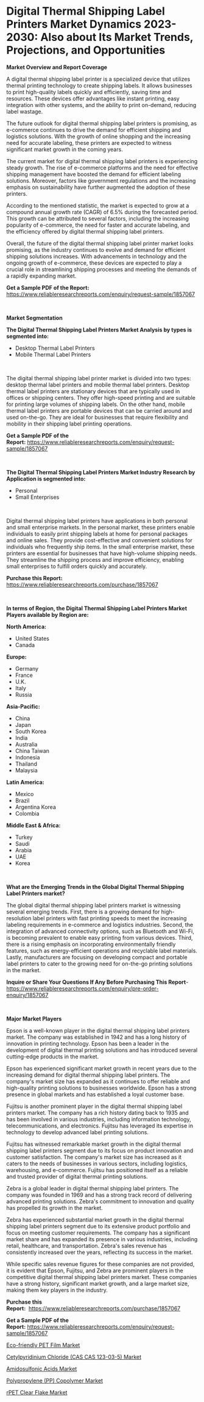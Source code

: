 <p><h1>Digital Thermal Shipping Label Printers Market Dynamics 2023-2030: Also about Its Market Trends, Projections, and Opportunities</h1></p><p><strong>Market Overview and Report Coverage</strong></p>
<p><p>A digital thermal shipping label printer is a specialized device that utilizes thermal printing technology to create shipping labels. It allows businesses to print high-quality labels quickly and efficiently, saving time and resources. These devices offer advantages like instant printing, easy integration with other systems, and the ability to print on-demand, reducing label wastage.</p><p>The future outlook for digital thermal shipping label printers is promising, as e-commerce continues to drive the demand for efficient shipping and logistics solutions. With the growth of online shopping and the increasing need for accurate labeling, these printers are expected to witness significant market growth in the coming years.</p><p>The current market for digital thermal shipping label printers is experiencing steady growth. The rise of e-commerce platforms and the need for effective shipping management have boosted the demand for efficient labeling solutions. Moreover, factors like government regulations and the increasing emphasis on sustainability have further augmented the adoption of these printers.</p><p>According to the mentioned statistic, the market is expected to grow at a compound annual growth rate (CAGR) of 6.5% during the forecasted period. This growth can be attributed to several factors, including the increasing popularity of e-commerce, the need for faster and accurate labeling, and the efficiency offered by digital thermal shipping label printers.</p><p>Overall, the future of the digital thermal shipping label printer market looks promising, as the industry continues to evolve and demand for efficient shipping solutions increases. With advancements in technology and the ongoing growth of e-commerce, these devices are expected to play a crucial role in streamlining shipping processes and meeting the demands of a rapidly expanding market.</p></p>
<p><strong>Get a Sample PDF of the Report:</strong> <a href="https://www.reliableresearchreports.com/enquiry/request-sample/1857067">https://www.reliableresearchreports.com/enquiry/request-sample/1857067</a></p>
<p>&nbsp;</p>
<p><strong>Market Segmentation</strong></p>
<p><strong>The Digital Thermal Shipping Label Printers Market Analysis by types is segmented into:</strong></p>
<p><ul><li>Desktop Thermal Label Printers</li><li>Mobile Thermal Label Printers</li></ul></p>
<p>&nbsp;</p>
<p><p>The digital thermal shipping label printer market is divided into two types: desktop thermal label printers and mobile thermal label printers. Desktop thermal label printers are stationary devices that are typically used in offices or shipping centers. They offer high-speed printing and are suitable for printing large volumes of shipping labels. On the other hand, mobile thermal label printers are portable devices that can be carried around and used on-the-go. They are ideal for businesses that require flexibility and mobility in their shipping label printing operations.</p></p>
<p><strong>Get a Sample PDF of the Report:</strong>&nbsp;<a href="https://www.reliableresearchreports.com/enquiry/request-sample/1857067">https://www.reliableresearchreports.com/enquiry/request-sample/1857067</a></p>
<p>&nbsp;</p>
<p><strong>The Digital Thermal Shipping Label Printers Market Industry Research by Application is segmented into:</strong></p>
<p><ul><li>Personal</li><li>Small Enterprises</li></ul></p>
<p>&nbsp;</p>
<p><p>Digital thermal shipping label printers have applications in both personal and small enterprise markets. In the personal market, these printers enable individuals to easily print shipping labels at home for personal packages and online sales. They provide cost-effective and convenient solutions for individuals who frequently ship items. In the small enterprise market, these printers are essential for businesses that have high-volume shipping needs. They streamline the shipping process and improve efficiency, enabling small enterprises to fulfill orders quickly and accurately.</p></p>
<p><strong>Purchase this Report:</strong>&nbsp; <a href="https://www.reliableresearchreports.com/purchase/1857067">https://www.reliableresearchreports.com/purchase/1857067</a></p>
<p>&nbsp;</p>
<p><strong>In terms of Region, the Digital Thermal Shipping Label Printers Market Players available by Region are:</strong></p>
<p>
    <p> <strong> North America: </strong>
        <ul>
            <li>United States</li>
            <li>Canada</li>
        </ul>
        </p> 
    <p> <strong> Europe: </strong>
        <ul>
            <li>Germany</li>
            <li>France</li>
            <li>U.K.</li>
            <li>Italy</li>
            <li>Russia</li>
        </ul>
        </p> 
    <p> <strong> Asia-Pacific: </strong>
        <ul>
            <li>China</li>
            <li>Japan</li>
            <li>South Korea</li>
            <li>India</li>
            <li>Australia</li>
            <li>China Taiwan</li>
            <li>Indonesia</li>
            <li>Thailand</li>
            <li>Malaysia</li>
        </ul>
        </p> 
    <p> <strong> Latin America: </strong>
        <ul>
            <li>Mexico</li>
            <li>Brazil</li>
            <li>Argentina Korea</li>
            <li>Colombia</li>
        </ul>
        </p> 
    <p> <strong> Middle East & Africa: </strong>
        <ul>
            <li>Turkey</li>
            <li>Saudi</li>
            <li>Arabia</li>
            <li>UAE</li>
            <li>Korea</li>
        </ul>
    </p>
    </p>
<p>&nbsp;</p>
<p><strong>What are the Emerging Trends in the Global Digital Thermal Shipping Label Printers market?</strong></p>
<p><p>The global digital thermal shipping label printers market is witnessing several emerging trends. First, there is a growing demand for high-resolution label printers with fast printing speeds to meet the increasing labeling requirements in e-commerce and logistics industries. Second, the integration of advanced connectivity options, such as Bluetooth and Wi-Fi, is becoming prevalent to enable easy printing from various devices. Third, there is a rising emphasis on incorporating environmentally friendly features, such as energy-efficient operations and recyclable label materials. Lastly, manufacturers are focusing on developing compact and portable label printers to cater to the growing need for on-the-go printing solutions in the market.</p></p>
<p><strong>Inquire or Share Your Questions If Any Before Purchasing This Report</strong>- <a href="https://www.reliableresearchreports.com/enquiry/pre-order-enquiry/1857067">https://www.reliableresearchreports.com/enquiry/pre-order-enquiry/1857067</a></p>
<p>&nbsp;</p>
<p><strong>Major Market Players</strong></p>
<p><p>Epson is a well-known player in the digital thermal shipping label printers market. The company was established in 1942 and has a long history of innovation in printing technology. Epson has been a leader in the development of digital thermal printing solutions and has introduced several cutting-edge products in the market.</p><p>Epson has experienced significant market growth in recent years due to the increasing demand for digital thermal shipping label printers. The company's market size has expanded as it continues to offer reliable and high-quality printing solutions to businesses worldwide. Epson has a strong presence in global markets and has established a loyal customer base.</p><p>Fujitsu is another prominent player in the digital thermal shipping label printers market. The company has a rich history dating back to 1935 and has been involved in various industries, including information technology, telecommunications, and electronics. Fujitsu has leveraged its expertise in technology to develop advanced label printing solutions.</p><p>Fujitsu has witnessed remarkable market growth in the digital thermal shipping label printers segment due to its focus on product innovation and customer satisfaction. The company's market size has increased as it caters to the needs of businesses in various sectors, including logistics, warehousing, and e-commerce. Fujitsu has positioned itself as a reliable and trusted provider of digital thermal printing solutions.</p><p>Zebra is a global leader in digital thermal shipping label printers. The company was founded in 1969 and has a strong track record of delivering advanced printing solutions. Zebra's commitment to innovation and quality has propelled its growth in the market.</p><p>Zebra has experienced substantial market growth in the digital thermal shipping label printers segment due to its extensive product portfolio and focus on meeting customer requirements. The company has a significant market share and has expanded its presence in various industries, including retail, healthcare, and transportation. Zebra's sales revenue has consistently increased over the years, reflecting its success in the market.</p><p>While specific sales revenue figures for these companies are not provided, it is evident that Epson, Fujitsu, and Zebra are prominent players in the competitive digital thermal shipping label printers market. These companies have a strong history, significant market growth, and a large market size, making them key players in the industry.</p></p>
<p><strong>Purchase this Report:</strong>&nbsp;&nbsp;<a href="https://www.reliableresearchreports.com/purchase/1857067">https://www.reliableresearchreports.com/purchase/1857067</a></p>
<p></p>
<p><strong>Get a Sample PDF of the Report:</strong>&nbsp;<a href="https://www.reliableresearchreports.com/enquiry/request-sample/1857067">https://www.reliableresearchreports.com/enquiry/request-sample/1857067</a></p>
<p><p><a href="https://github.com/rahu1501/Market-Research-Report-List-1/blob/main/eco-friendly-pet-film-market.md">Eco-friendly PET Film Market</a></p><p><a href="https://medium.com/@dianafisher1927/decoding-cetylpyridinium-chloride-cas-cas-123-03-5-market-metrics-market-share-trends-and-feb22c1aeafa">Cetylpyridinium Chloride (CAS CAS 123-03-5) Market</a></p><p><a href="https://medium.com/@rebeccabower1903/amidosulfonic-acids-market-analysis-and-sze-forecasted-for-period-from-2023-to-2030-7d2a97264297">Amidosulfonic Acids Market</a></p><p><a href="https://www.linkedin.com/pulse/polypropylene-pp-copolymer-market-share-amp-new-trends-vhq7e/">Polypropylene (PP) Copolymer Market</a></p><p><a href="https://github.com/rahu1503/Market-Research-Report-List-1/blob/main/rpet-clear-flake-market.md">rPET Clear Flake Market</a></p></p>
